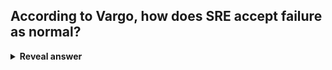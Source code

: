 ## According to Vargo, how does SRE accept failure as normal?
<details>
<summary><b>Reveal answer</b></summary>
- Existence of <b>Service Level Objectives (SLOs)</b> is an admission of unreliability<br>- Conducting<b> blameless postmortem</b>s when unreliability occurs
</details>
